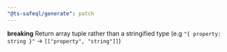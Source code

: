 ```yaml
---
"@ts-safeql/generate": patch
---
```


**breaking** Return array tuple rather than a stringified type (e.g `"{ property: string }"` -> `[["property", "string"]]`)
